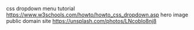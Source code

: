css dropdown menu tutorial https://www.w3schools.com/howto/howto_css_dropdown.asp
hero image public domain site https://unsplash.com/photos/LNcoblo8nj8
